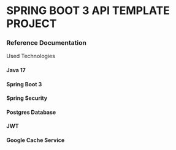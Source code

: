 # SPRING BOOT 3 API TEMPLATE PROJECT

### Reference Documentation

Used Technologies
#### Java 17
#### Spring Boot 3
#### Spring Security
#### Postgres Database
#### JWT
#### Google Cache Service



